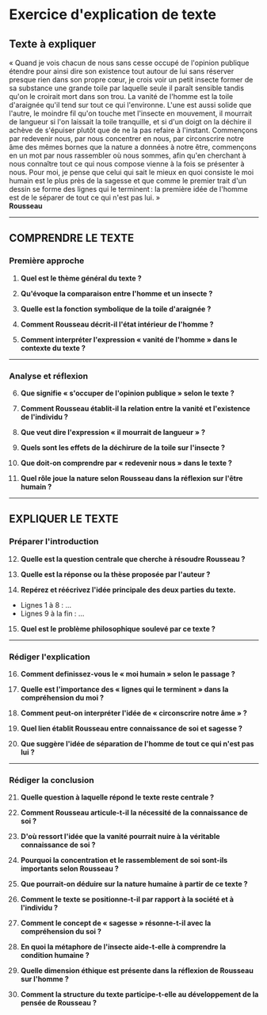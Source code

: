 # Exercice d'explication de texte

## Texte à expliquer
« Quand je vois chacun de nous sans cesse occupé de l'opinion publique étendre pour ainsi dire son existence tout autour de lui sans réserver presque rien dans son propre cœur, je crois voir un petit insecte former de sa substance une grande toile par laquelle seule il paraît sensible tandis qu'on le croirait mort dans son trou. La vanité de l'homme est la toile d'araignée qu'il tend sur tout ce qui l'environne. L'une est aussi solide que l'autre, le moindre fil qu'on touche met l'insecte en mouvement, il mourrait de langueur si l'on laissait la toile tranquille, et si d'un doigt on la déchire il achève de s'épuiser plutôt que de ne la pas refaire à l'instant. Commençons par redevenir nous, par nous concentrer en nous, par circonscrire notre âme des mêmes bornes que la nature a données à notre être, commençons en un mot par nous rassembler où nous sommes, afin qu'en cherchant à nous connaître tout ce qui nous compose vienne à la fois se présenter à nous. Pour moi, je pense que celui qui sait le mieux en quoi consiste le moi humain est le plus près de la sagesse et que comme le premier trait d'un dessin se forme des lignes qui le terminent : la première idée de l'homme est de le séparer de tout ce qui n'est pas lui. »  
**Rousseau**

---

## COMPRENDRE LE TEXTE

### Première approche

1. **Quel est le thème général du texte ?**

2. **Qu'évoque la comparaison entre l'homme et un insecte ?**

3. **Quelle est la fonction symbolique de la toile d'araignée ?**

4. **Comment Rousseau décrit-il l'état intérieur de l'homme ?**

5. **Comment interpréter l'expression « vanité de l'homme » dans le contexte du texte ?**

---

### Analyse et réflexion

6. **Que signifie « s'occuper de l'opinion publique » selon le texte ?**

7. **Comment Rousseau établit-il la relation entre la vanité et l'existence de l'individu ?**

8. **Que veut dire l'expression « il mourrait de langueur » ?**

9. **Quels sont les effets de la déchirure de la toile sur l'insecte ?**

10. **Que doit-on comprendre par « redevenir nous » dans le texte ?**

11. **Quel rôle joue la nature selon Rousseau dans la réflexion sur l'être humain ?**

---

## EXPLIQUER LE TEXTE

### Préparer l'introduction

12. **Quelle est la question centrale que cherche à résoudre Rousseau ?**

13. **Quelle est la réponse ou la thèse proposée par l'auteur ?**

14. **Repérez et réécrivez l'idée principale des deux parties du texte.**  
- Lignes 1 à 8 : …  
- Lignes 9 à la fin : …

15. **Quel est le problème philosophique soulevé par ce texte ?**

---

### Rédiger l'explication

16. **Comment definissez-vous le « moi humain » selon le passage ?**

17. **Quelle est l'importance des « lignes qui le terminent » dans la compréhension du moi ?**

18. **Comment peut-on interpréter l'idée de « circonscrire notre âme » ?**

19. **Quel lien établit Rousseau entre connaissance de soi et sagesse ?**

20. **Que suggère l'idée de séparation de l'homme de tout ce qui n'est pas lui ?**

---

### Rédiger la conclusion

21. **Quelle question à laquelle répond le texte reste centrale ?**

22. **Comment Rousseau articule-t-il la nécessité de la connaissance de soi ?**

23. **D'où ressort l'idée que la vanité pourrait nuire à la véritable connaissance de soi ?**

24. **Pourquoi la concentration et le rassemblement de soi sont-ils importants selon Rousseau ?**

25. **Que pourrait-on déduire sur la nature humaine à partir de ce texte ?**

26. **Comment le texte se positionne-t-il par rapport à la société et à l'individu ?**

27. **Comment le concept de « sagesse » résonne-t-il avec la compréhension du soi ?**

28. **En quoi la métaphore de l'insecte aide-t-elle à comprendre la condition humaine ?**

29. **Quelle dimension éthique est présente dans la réflexion de Rousseau sur l'homme ?**

30. **Comment la structure du texte participe-t-elle au développement de la pensée de Rousseau ?**